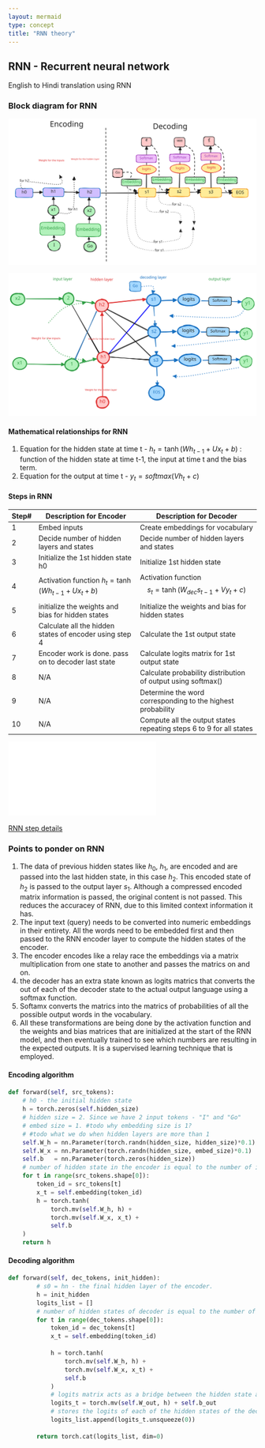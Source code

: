 ```yaml
---
layout: mermaid
type: concept 
title: "RNN theory"
---
```


## RNN - Recurrent neural network

English to Hindi translation using RNN

### Block diagram for RNN


![ ](../../../../images/genai/rnn-block.svg)

![ ](../../../../images/genai/rnn-details.svg)

#### Mathematical relationships for RNN

1. Equation for the hidden state at time t -
$h_t = \tanh(Wh_{t-1} + Ux_{t} + b)$  : function of the hidden state at time t-1, the input at time t and the bias term.
2. Equation for the output at time t -
$y_t = softmax(Vh_t + c)$



#### Steps in RNN

Step#| Description for Encoder                                | Description for Decoder
-----|------------------------------------------------------  |------------------------
1    |Embed inputs                                            |Create embeddings for vocabulary
2    |Decide number of hidden layers and states               |Decide number of hidden layers and states
3    |Initialize the 1st hidden state h0                      |Initialize 1st hidden state
4    |Activation function $h_t = \tanh(Wh_{t-1} + Ux_t + b)$  |Activation function $$s_t = \tanh(W_{dec} s_{t-1} + Vy_t + c)$$
5    |initialize the weights and bias for hidden states       |Initialize the weights and bias for hidden states
6    |Calculate all the hidden states of encoder using step 4 |Calculate the 1st output state             |
7    |Encoder work is done. pass on to decoder last state     |Calculate logits matrix for 1st output state
8    |N/A                                                     |Calculate probability distribution of output using softmax()
9    |N/A                                                     |Determine the word corresponding to the highest probability
10   |N/A                                                     |Compute all the output states repeating steps 6 to 9 for all states

![RNN step details - vscode preview ](./code/RNN-imp.md)

[RNN step details](https://github.com/samratkar/samratkar.github.io/blob/main/_posts/concepts/genai/notes/code/RNN-imp.ipynb)

### Points to ponder on RNN

1. The data of previous hidden states like $h_0$, $h_1$, are encoded and are passed into the last hidden state, in this case $h_2$. This encoded state of $h_2$ is passed to the output layer $s_1$. Although a compressed encoded matrix information is passed, the original content is not passed. This reduces the accuracey of RNN, due to this limited context information it has.
2. The input text (query) needs to be converted into numeric embeddings in their entirety. All the words need to be embedded first and then passed to the RNN encoder layer to compute the hidden states of the encoder. 
3. The encoder encodes like a relay race the embeddings via a matrix multiplication from one state to another and passes the matrics on and on. 
4. the decoder has an extra state known as logits matrics that converts the out of each of the decoder state to the actual output language using a softmax function. 
5. Softamx converts the matrics into the matrics of probabilities of all the possible output words in the vocabulary.
6. All these transformations are being done by the activation function and the weights and bias matrices that are initialized at the start of the RNN model, and then eventually trained to see which numbers are resulting in the expected outputs. It is a supervised learning technique that is employed.

#### Encoding algorithm

```python
def forward(self, src_tokens):
    # h0 - the initial hidden state
    h = torch.zeros(self.hidden_size)
    # hidden size = 2. Since we have 2 input tokens - "I" and "Go"
    # embed size = 1. #todo why embedding size is 1?
    # #todo what we do when hidden layers are more than 1 
    self.W_h = nn.Parameter(torch.randn(hidden_size, hidden_size)*0.1)
    self.W_x = nn.Parameter(torch.randn(hidden_size, embed_size)*0.1)
    self.b   = nn.Parameter(torch.zeros(hidden_size))
    # number of hidden state in the encoder is equal to the number of input tokens.
    for t in range(src_tokens.shape[0]):
        token_id = src_tokens[t]
        x_t = self.embedding(token_id)
        h = torch.tanh(
            torch.mv(self.W_h, h) +
            torch.mv(self.W_x, x_t) +
            self.b
    )
    return h
```

#### Decoding algorithm

```python
def forward(self, dec_tokens, init_hidden):
        # s0 = hn - the final hidden layer of the encoder.
        h = init_hidden
        logits_list = []
        # number of hidden states of decoder is equal to the number of output tokens.
        for t in range(dec_tokens.shape[0]):
            token_id = dec_tokens[t]
            x_t = self.embedding(token_id)

            h = torch.tanh(
                torch.mv(self.W_h, h) +
                torch.mv(self.W_x, x_t) +
                self.b
            )
            # logits matrix acts as a bridge between the hidden state after each iteration to the output state intermediate matrix. This intermediate logits matrix is then passed to the softmax function to get the probability distribution of the output words. In this case it is 2x1 (hidden state of 2 hidden states and 1 hidden layer.) to 4x1 matrix (4 outputs) transformation.
            logits_t = torch.mv(self.W_out, h) + self.b_out
            # stores the logits of each of the hidden states of the decoder. Softmax is not implemented here, and is taken care in the training module.
            logits_list.append(logits_t.unsqueeze(0))

        return torch.cat(logits_list, dim=0)
```

